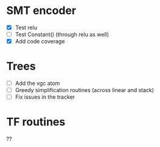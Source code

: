 # SMT encoder
- [x] Test relu
- [ ] Test Constant() (through relu as well)
- [x] Add code coverage

# Trees
- [ ] Add the vgc atom
- [ ] Greedy simplification routines (across linear and stack)
- [ ] Fix issues in the tracker

# TF routines
??
